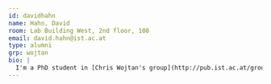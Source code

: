 ```yaml
---
id: davidhahn
name: Hahn, David
room: Lab Building West, 2nd floor, 108
email: david.hahn@ist.ac.at
type: alumni
grp: wojtan
bio: |
  I'm a PhD student in [Chris Wojtan's group](http://pub.ist.ac.at/group_wojtan/) mostly working on simulations of brittle fracture. I've previously studied simulation engineering at [St. P&ouml;lten University of Applied Sciences](https://www.fhstp.ac.at/en).
---
```

